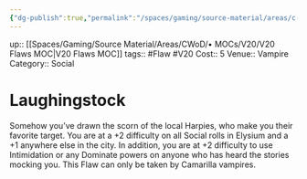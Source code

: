```yaml
---
{"dg-publish":true,"permalink":"/spaces/gaming/source-material/areas/c-wo-d/genre/vampire/v20/merits-and-flaws/laughingstock/","dgHomeLink":true,"dgPassFrontmatter":true}
---
```


up:: [[Spaces/Gaming/Source Material/Areas/CWoD/• MOCs/V20/V20 Flaws MOC|V20 Flaws MOC]]
tags:: #Flaw #V20 
Cost:: 5
Venue:: Vampire
Category:: Social

# Laughingstock
Somehow you’ve drawn the scorn of the local Harpies,
who make you their favorite target. You are at
a +2 difficulty on all Social rolls in Elysium and a +1
anywhere else in the city. In addition, you are at +2
difficulty to use Intimidation or any Dominate powers
on anyone who has heard the stories mocking you.
This Flaw can only be taken by Camarilla vampires.